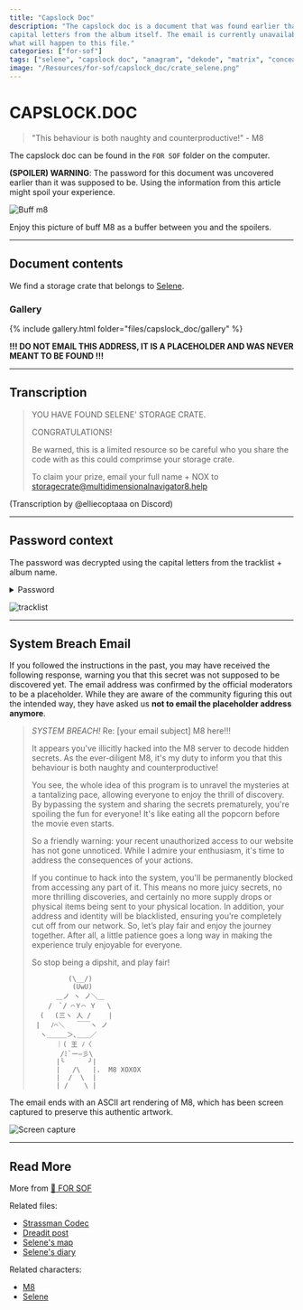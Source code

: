 ```yaml
---
title: "Capslock Doc"
description: "The capslock doc is a document that was found earlier than expected. Its password uses the 
capital letters from the album itself. The email is currently unavailable and it is unknown 
what will happen to this file."
categories: ["for-sof"]
tags: ["selene", "capslock doc", "anagram", "dekode", "matrix", "concealed origins"]
image: "/Resources/for-sof/capslock_doc/crate_selene.png"
---
```


# CAPSLOCK.DOC

> "This behaviour is both naughty and counterproductive!" - M8

The capslock doc can be found in the `FOR SOF` folder on the computer.

**(SPOILER) WARNING**: The password for this document was uncovered earlier than it was supposed to be. Using the information 
from this article might spoil your experience.

![Buff m8](../../Resources/m8/mad_m8.png)

Enjoy this picture of buff M8 as a buffer between you and the spoilers.

***

## Document contents

We find a storage crate that belongs to [Selene](../characters/selene).

### Gallery

{% include gallery.html folder="files/capslock_doc/gallery" %}

**!!! DO NOT EMAIL THIS ADDRESS, IT IS A PLACEHOLDER AND 
WAS NEVER MEANT TO BE FOUND !!!**

***

## Transcription

> YOU HAVE FOUND SELENE' STORAGE CRATE. 
>
> CONGRATULATIONS! 
>
> Be warned, this is a limited resource so be careful who you share the code with as this could comprimse your storage crate. 
>
> To claim your prize, email your full name + NOX to storagecrate@multidimensionalnavigator8.help

(Transcription by @elliecoptaaa on Discord)

***

## Password context

The password was decrypted using the capital letters from the tracklist + album name.

<details class="password">
  <summary>Password</summary>

DEKODE THE MATRIX TO ATTAIN YOUR CONCEALED ORIGINS
</details>

![tracklist](../../Resources/files/capslock_doc/tracklist.jpeg)

***

## System Breach Email

If you followed the instructions in the past, you may have received the following response, 
warning you that this secret was not supposed to be discovered yet. The email address was 
confirmed by the official moderators to be a placeholder. While they are aware of the 
community figuring this out the intended way, they have asked us **not to email the 
placeholder address anymore**.

> *SYSTEM BREACH!* Re: [your email subject]
> M8 here!!!
>
> It appears you've illicitly hacked into the M8 server to decode hidden
> secrets. As the ever-diligent M8, it's my duty to inform you that this
> behaviour is both naughty and counterproductive!
>
> You see, the whole idea of this program is to unravel the mysteries at
> a tantalizing pace, allowing everyone to enjoy the thrill of
> discovery. By bypassing the system and sharing the secrets
> prematurely, you're spoiling the fun for everyone! It's like eating
> all the popcorn before the movie even starts.
>
> So a friendly warning: your recent unauthorized access to our website
> has not gone unnoticed. While I admire your enthusiasm, it's time to
> address the consequences of your actions.
>
> If you continue to hack into the system, you'll be permanently blocked
> from accessing any part of it. This means no more juicy secrets, no
> more thrilling discoveries, and certainly no more supply drops or
> physical items being sent to your physical location. In addition, your
> address and identity will be blacklisted, ensuring you’re completely
> cut off from our network.
> So, let’s play fair and enjoy the journey together. After all, a
> little patience goes a long way in making the experience truly
> enjoyable for everyone.
>
> So stop being a dipshit, and play fair!
>
>              (\__/)
>               (UwU)
>           ＿ノ ヽ ノ＼＿
>         /　`/ ⌒Ｙ⌒ Ｙ　 \
>       (　 (三ヽ 人 /　　 |
>      | 　ﾉ⌒＼   ￣￣ヽ ノ
>       ヽ＿＿＿＞､＿＿／
>           ｜( 王 ﾉ〈
>            /ﾐ`ー―彡\
>           |╰      ╯|
>           |   /\   |.  M8 XOXOX
>           |  /  \  |
>           | /    \ |

The email ends with an ASCII art rendering of M8, which has been screen captured to preserve this 
authentic artwork.

![Screen capture](../../Resources/m8/buffm8.png)

***

## Read More

More from [📁 FOR SOF](../for-sof)

Related files:

- [Strassman Codec](strassmancodec)
- [Dreadit post](dreadit)
- [Selene's map](selenes_map)
- [Selene's diary](selene_personal_journal)

Related characters:

- [M8](../m8)
- [Selene](../characters/selene)
